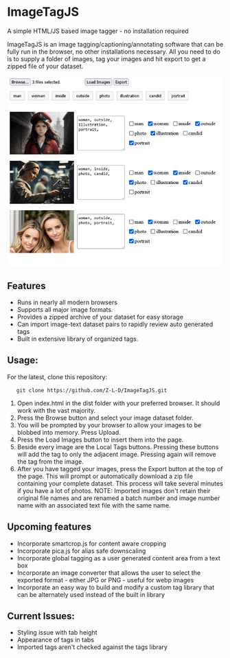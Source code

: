 # ImageTagJS
A simple HTML/JS based image tagger - no installation required


ImageTagJS is an image tagging/captioning/annotating software that can be fully run in the browser, no other installations necessary. All you need to do is to supply a folder of images, tag your images and hit export to get a zipped file of your dataset.

<img src="ImageTagJS.png"/>

## Features
<ul>
    <li>Runs in nearly all modern browsers</li>
    <li>Supports all major image formats.</li>
    <li>Provides a zipped archive of your dataset for easy storage</li>
    <li>Can import image-text dataset pairs to rapidly review auto generated tags</li>
    <li>Built in extensive library of organized tags.</li>
</ul>

## Usage:

For the latest, clone this repository:

```
   git clone https://github.com/Z-L-D/ImageTagJS.git
```

<ol>
    <li>Open index.html in the dist folder with your preferred browser. It should work with the vast majority.</li>
    <li>Press the Browse button and select your image dataset folder.</li>
    <li>You will be prompted by your browser to allow your images to be blobbed into memory. Press Upload.</li>
    <li>Press the Load Images button to insert them into the page.</li>
    <li>Beside every image are the Local Tags buttons. Pressing these buttons will add the tag to only the adjacent image. Pressing again will remove the tag from the image.</li>
    <li>After you have tagged your images, press the Export button at the top of the page. This will prompt or automatically download a zip file containing your complete dataset. This process will take several minutes if you have a lot of photos. NOTE: Imported images don't retain their original file names and are renamed a batch number and image number name with an associated text file with the same name. </li>
</ol> 

## Upcoming features
<ul>
    <li>Incorporate smartcrop.js for content aware cropping</li>
    <li>Incorporate pica.js for alias safe downscaling</li>
    <li>Incorporate global tagging as a user generated content area from a text box</li>
    <li>Incorporate an image converter that allows the user to select the exported format - either JPG or PNG - useful for webp images</li>
    <li>Incorporate an easy way to build and modify a custom tag library that can be alternately used instead of the built in library</li>
</ul>

## Current Issues:
<ul>
    <li>Styling issue with tab height</li>
    <li>Appearance of tags in tabs</li>
    <li>Imported tags aren't checked against the tags library</li>
</ul>
